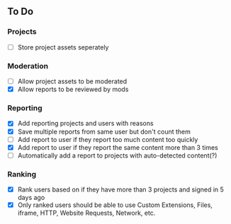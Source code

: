 ## To Do

### Projects
- [ ] Store project assets seperately

### Moderation
- [ ] Allow project assets to be moderated
- [x] Allow reports to be reviewed by mods

### Reporting
- [x] Add reporting projects and users with reasons
- [x] Save multiple reports from same user but don't count them
- [ ] Add report to user if they report too much content too quickly
- [x] Add report to user if they report the same content more than 3 times
- [ ] Automatically add a report to projects with auto-detected content(?)

### Ranking
- [x] Rank users based on if they have more than 3 projects and signed in 5 days ago
- [x] Only ranked users should be able to use Custom Extensions, Files, iframe, HTTP, Website Requests, Network, etc.